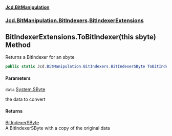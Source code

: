 #### [Jcd.BitManipulation](index.md 'index')
### [Jcd.BitManipulation.BitIndexers](Jcd.BitManipulation.BitIndexers.md 'Jcd.BitManipulation.BitIndexers').[BitIndexerExtensions](Jcd.BitManipulation.BitIndexers.BitIndexerExtensions.md 'Jcd.BitManipulation.BitIndexers.BitIndexerExtensions')

## BitIndexerExtensions.ToBitIndexer(this sbyte) Method

Returns a BitIndexer for an sbyte

```csharp
public static Jcd.BitManipulation.BitIndexers.BitIndexerSByte ToBitIndexer(this sbyte data);
```
#### Parameters

<a name='Jcd.BitManipulation.BitIndexers.BitIndexerExtensions.ToBitIndexer(thissbyte).data'></a>

`data` [System.SByte](https://docs.microsoft.com/en-us/dotnet/api/System.SByte 'System.SByte')

the data to convert

#### Returns
[BitIndexerSByte](Jcd.BitManipulation.BitIndexers.BitIndexerSByte.md 'Jcd.BitManipulation.BitIndexers.BitIndexerSByte')  
A BitIndexerSByte with a copy of the original data
